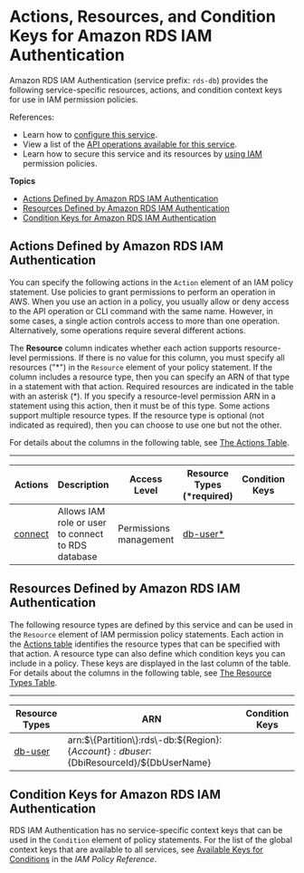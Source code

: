 # Actions, Resources, and Condition Keys for Amazon RDS IAM Authentication<a name="list_amazonrdsiamauthentication"></a>

Amazon RDS IAM Authentication \(service prefix: `rds-db`\) provides the following service\-specific resources, actions, and condition context keys for use in IAM permission policies\.

References:
+ Learn how to [configure this service](https://docs.aws.amazon.com/AmazonRDS/latest/UserGuide/)\.
+ View a list of the [API operations available for this service](https://docs.aws.amazon.com/AmazonRDS/latest/APIReference/)\.
+ Learn how to secure this service and its resources by [using IAM](https://docs.aws.amazon.com/AmazonRDS/latest/UserGuide/UsingWithRDS.IAM.html) permission policies\.

**Topics**
+ [Actions Defined by Amazon RDS IAM Authentication](#amazonrdsiamauthentication-actions-as-permissions)
+ [Resources Defined by Amazon RDS IAM Authentication](#amazonrdsiamauthentication-resources-for-iam-policies)
+ [Condition Keys for Amazon RDS IAM Authentication](#amazonrdsiamauthentication-policy-keys)

## Actions Defined by Amazon RDS IAM Authentication<a name="amazonrdsiamauthentication-actions-as-permissions"></a>

You can specify the following actions in the `Action` element of an IAM policy statement\. Use policies to grant permissions to perform an operation in AWS\. When you use an action in a policy, you usually allow or deny access to the API operation or CLI command with the same name\. However, in some cases, a single action controls access to more than one operation\. Alternatively, some operations require several different actions\.

The **Resource** column indicates whether each action supports resource\-level permissions\. If there is no value for this column, you must specify all resources \("\*"\) in the `Resource` element of your policy statement\. If the column includes a resource type, then you can specify an ARN of that type in a statement with that action\. Required resources are indicated in the table with an asterisk \(\*\)\. If you specify a resource\-level permission ARN in a statement using this action, then it must be of this type\. Some actions support multiple resource types\. If the resource type is optional \(not indicated as required\), then you can choose to use one but not the other\.

For details about the columns in the following table, see [The Actions Table](reference_policies_actions-resources-contextkeys.md#actions_table)\.


****  

| Actions | Description | Access Level | Resource Types \(\*required\) | Condition Keys | Dependent Actions | 
| --- | --- | --- | --- | --- | --- | 
|   [ connect ](https://docs.aws.amazon.com/AmazonRDS/latest/UserGuide/UsingWithRDS.IAMDBAuth.IAMPolicy.html)  | Allows IAM role or user to connect to RDS database | Permissions management |   [ db\-user\* ](#amazonrdsiamauthentication-db-user)   |  |  | 

## Resources Defined by Amazon RDS IAM Authentication<a name="amazonrdsiamauthentication-resources-for-iam-policies"></a>

The following resource types are defined by this service and can be used in the `Resource` element of IAM permission policy statements\. Each action in the [Actions table](#amazonrdsiamauthentication-actions-as-permissions) identifies the resource types that can be specified with that action\. A resource type can also define which condition keys you can include in a policy\. These keys are displayed in the last column of the table\. For details about the columns in the following table, see [The Resource Types Table](reference_policies_actions-resources-contextkeys.md#resources_table)\.


****  

| Resource Types | ARN | Condition Keys | 
| --- | --- | --- | 
|   [ db\-user ](https://docs.aws.amazon.com/AmazonRDS/latest/UserGuide/UsingWithRDS.IAMDBAuth.DBAccounts.html)  |  arn:$\{Partition\}:rds\-db:$\{Region\}:$\{Account\}:dbuser:$\{DbiResourceId\}/$\{DbUserName\}  |  | 

## Condition Keys for Amazon RDS IAM Authentication<a name="amazonrdsiamauthentication-policy-keys"></a>

RDS IAM Authentication has no service\-specific context keys that can be used in the `Condition` element of policy statements\. For the list of the global context keys that are available to all services, see [Available Keys for Conditions](reference_policies_condition-keys.html#AvailableKeys) in the *IAM Policy Reference*\.